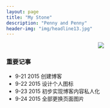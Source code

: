```yaml
---
layout: page
title: "My Stone"
description: "Penny and Penny"
header-img: "img/headline13.jpg"
---
```



<center>
    <p><img src="http://7xlzhh.com1.z0.glb.clouddn.com/Read.png" align="center"></p>
</center>


### 重要记事

- 9-21 2015 创建博客
- 9-22 2015 设计个人图标
- 9-23 2015 初步实现博客内容私人化
- 9-24 2015 全部更换页面图片














